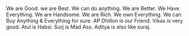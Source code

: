 We are Good. 
we are Best. 
We can do anything.
We are Better.
We Have Everything.
We are Handsome.
We are Rich.
We own Everything.
We can Buy Anything & Everything for sure.
AP Dhillon is our Friend.
Vikas is very good.
Atul is Habsi.
Surj is Mad Ass.
Aditya is also like suraj.
